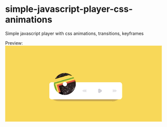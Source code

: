 # simple-javascript-player-css-animations
Simple javascript player with css animations, transitions, keyframes

Preview:
![app-image](https://github.com/Plakumat/simple-javascript-player-css-animations/blob/master/player.gif)
